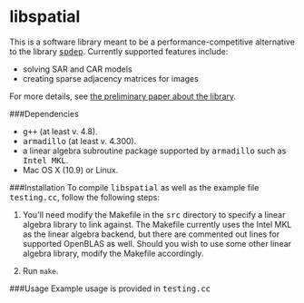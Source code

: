 libspatial
=======

This is a software library meant to be a performance-competitive alternative to
the library [<tt>spdep</tt>](http://cran.r-project.org/web/packages/spdep/index.html).
Currently supported features include:

* solving SAR and CAR models
* creating sparse adjacency matrices for images

For more details, see [the preliminary paper about the library](https://www.dropbox.com/s/06rez668ncbzj7k/project.pdf).

###Dependencies
* <tt>g++</tt> (at least v. 4.8).
* <tt>armadillo</tt> (at least v. 4.300).
* a linear algebra subroutine package supported by <tt>armadillo</tt> such as
  <tt>Intel MKL</tt>.
* Mac OS X (10.9) or Linux.

###Installation
To compile <tt>libspatial</tt> as well as the example file <tt>testing.cc</tt>,
follow the following steps:

1. You'll need modify the Makefile in the <tt>src</tt> directory to specify a
linear algebra library to link against. The Makefile currently uses the Intel
MKL as the linear algebra backend, but there are commented out lines for
supported OpenBLAS as well. Should you wish to use some other linear algebra
library, modify the Makefile accordingly. 

2. Run ```make```.

###Usage
Example usage is provided in <tt>testing.cc</tt>
